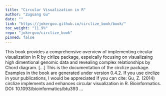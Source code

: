 ```yaml
---
title: "Circular Visualization in R"
author: "Zuguang Gu"
date: ""
link: "https://jokergoo.github.io/circlize_book/book/"
toc_weight: "11.9%"
repo: "jokergoo/circlize_book"
pinned: false
---
```


This book provides a comprehensive overview of implementing circular visualization in R by cirlize package, espeically focusing on visualizaing high dimentional genomic data and revealing complex relationships by Chord diagram. [...] This is the documentation of the circlize package. Examples in the book are generated under version 0.4.2. If you use circlize in your publications, I would be appreciated if you can cite: Gu, Z. (2014) circlize implements and enhances circular visualization in R. Bioinformatics. DOI: 10.1093/bioinformatics/btu393  ...
